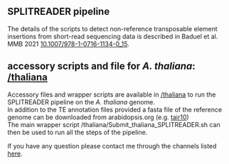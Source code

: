 ## SPLITREADER pipeline 
The details of the scripts to detect non-reference transposable element insertions from short-read sequencing data is described in Baduel et al. MMB 2021 [10.1007/978-1-0716-1134-0_15](https://doi.org/10.1007/978-1-0716-1134-0_15). <br/>

## accessory scripts and file for _A. thaliana_: [/thaliana](/thaliana)
Accessory files and wrapper scripts are available in [/thaliana](/SPLITREADER/thaliana) to run the SPLITREADER pipeline on the _A. thaliana_ genome. <br/> 
In addition to the TE annotation files provided a fasta file of the reference genome can be downloaded from arabidopsis.org (e.g. [tair10](https://www.arabidopsis.org/download/index-auto.jsp?dir=%2Fdownload_files%2FGenes%2FTAIR10_genome_release%2FTAIR10_chromosome_files)) <br/>
The main wrapper script /thaliana/Submit_thaliana_SPLITREADER.sh can then be used to run all the steps of the pipeline.  <br/>

If you have any question please contact me through the channels listed [here](http://pbaduel.com/about).
